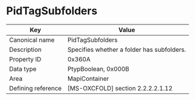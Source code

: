 # PidTagSubfolders

| Key | Value |
|---|---|
| Canonical name | PidTagSubfolders |
| Description | Specifies whether a folder has subfolders. |
| Property ID | 0x360A |
| Data type | PtypBoolean, 0x000B |
| Area | MapiContainer |
| Defining reference | [MS-OXCFOLD] section 2.2.2.2.1.12 |
